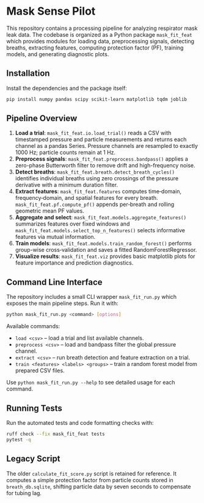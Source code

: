 # Mask Sense Pilot

This repository contains a processing pipeline for analyzing respirator mask leak data.  The codebase is organized as a Python package `mask_fit_feat` which provides modules for loading data, preprocessing signals, detecting breaths, extracting features, computing protection factor (PF), training models, and generating diagnostic plots.

## Installation

Install the dependencies and the package itself:

```bash
pip install numpy pandas scipy scikit-learn matplotlib tqdm joblib
```

## Pipeline Overview

1. **Load a trial**: `mask_fit_feat.io.load_trial()` reads a CSV with timestamped pressure and particle measurements and returns each channel as a pandas Series.  Pressure channels are resampled to exactly 1000&nbsp;Hz; particle counts remain at 1&nbsp;Hz.
2. **Preprocess signals**: `mask_fit_feat.preprocess.bandpass()` applies a zero-phase Butterworth filter to remove drift and high-frequency noise.
3. **Detect breaths**: `mask_fit_feat.breath.detect_breath_cycles()` identifies individual breaths using zero crossings of the pressure derivative with a minimum duration filter.
4. **Extract features**: `mask_fit_feat.features` computes time‑domain, frequency‑domain, and spatial features for every breath.  `mask_fit_feat.pf.compute_pf()` appends per‑breath and rolling geometric mean PF values.
5. **Aggregate and select**: `mask_fit_feat.models.aggregate_features()` summarizes features over fixed windows and `mask_fit_feat.models.select_top_n_features()` selects informative features via mutual information.
6. **Train models**: `mask_fit_feat.models.train_random_forest()` performs group-wise cross‑validation and saves a fitted RandomForestRegressor.
7. **Visualize results**: `mask_fit_feat.viz` provides basic matplotlib plots for feature importance and prediction diagnostics.

## Command Line Interface

The repository includes a small CLI wrapper `mask_fit_run.py` which exposes the main pipeline steps.  Run it with:

```bash
python mask_fit_run.py <command> [options]
```

Available commands:

- `load <csv>` – load a trial and list available channels.
- `preprocess <csv>` – load and bandpass filter the global pressure channel.
- `extract <csv>` – run breath detection and feature extraction on a trial.
- `train <features> <labels> <groups>` – train a random forest model from prepared CSV files.

Use `python mask_fit_run.py --help` to see detailed usage for each command.

## Running Tests

Run the automated tests and code formatting checks with:

```bash
ruff check --fix mask_fit_feat tests
pytest -q
```

## Legacy Script

The older `calculate_fit_score.py` script is retained for reference.  It computes a simple protection factor from particle counts stored in `breath_db.sqlite`, shifting particle data by seven seconds to compensate for tubing lag.
